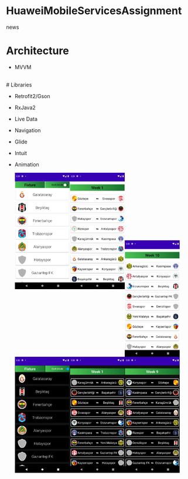# HuaweiMobileServicesAssignment
news
# Architecture

- MVVM
<br />
# Libraries

- Retrofit2/Gson
- RxJava2
- Live Data
- Navigation
- Glide
- Intuit
- Animation

    <img align="left"
     src = "imageReadme/ss1.png" width="150">
     <img align="left"
     src = "imageReadme/ss2.png" width="150">
     <br />
     
     <br />
     
     <br />
     
     <br />
     
     <br />
     
     <br />
     
     <br />
     
     <br />
     
     <br />
     
     <br />
     <img align="left"
     src = "imageReadme/ss3.png" width="150">
     <img align="left"
     src = "imageReadme/ss4.png" width="150">
     <br />
     
     <br />
     
     <br />
     
     <br />
     
     <br />
     
     <br />
     
     <br />
     
     <br />
     
     <br />
     
     <br />
     <img align="left"
     src = "imageReadme/ss5.png" width="150">
     <img align="left"
     src = "imageReadme/ss6.png" width="150">

